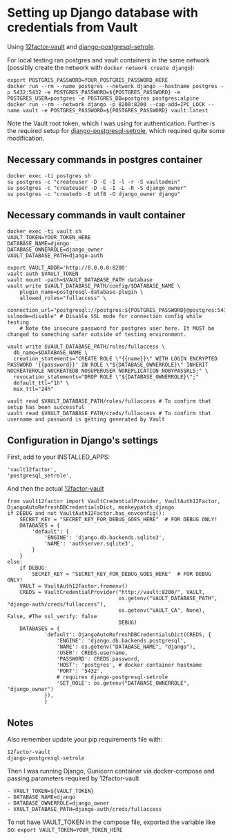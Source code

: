 # Setting up Django database with credentials from Vault
Using [12factor-vault](https://github.com/jdelic/12factor-vault/) and [django-postgresql-setrole](https://github.com/jdelic/django-postgresql-setrole).

For local testing ran postgres and vault containers in the same network (possibly create the network with `docker network create django`):
```
export POSTGRES_PASSWORD=YOUR_POSTGRES_PASSWORD_HERE
docker run --rm --name postgres --network django --hostname postgres -p 5432:5432 -e POSTGRES_PASSWORD=${POSTGRES_PASSWORD} -e POSTGRES_USER=postgres -e POSTGRES_DB=postgres postgres:alpine
docker run --rm --network django -p 8200:8200 --cap-add=IPC_LOCK --name vault -e POSTGRES_PASSWORD=${POSTGRES_PASSWORD} vault:latest
```
Note the Vault root token, which I was using for authentication.
Further is the required setup for [django-postgresql-setrole](https://github.com/jdelic/django-postgresql-setrole), which required quite some modification.

## Necessary commands in postgres container
```
docker exec -ti postgres sh
su postgres -c "createuser -D -E -I -l -r -S vaultadmin"
su postgres -c "createuser -D -E -I -L -R -S django_owner"
su postgres -c "createdb -E utf8 -O django_owner django"
```
## Necessary commands in vault container
```
docker exec -ti vault sh
VAULT_TOKEN=YOUR_TOKEN_HERE
DATABASE_NAME=django
DATABASE_OWNERROLE=django_owner
VAULT_DATABASE_PATH=django-auth

export VAULT_ADDR='http://0.0.0.0:8200'
vault auth $VAULT_TOKEN
vault mount -path=$VAULT_DATABASE_PATH database
vault write $VAULT_DATABASE_PATH/config/$DATABASE_NAME \
    plugin_name=postgresql-database-plugin \
    allowed_roles="fullaccess" \
    connection_url="postgresql://postgres:${POSTGRES_PASSWORD}@postgres:5432/?sslmode=disable" # Disable SSL mode for connection config while testing
    # Note the insecure password for postgres user here. It MUST be changed to something safer outside of testing environment.

vault write $VAULT_DATABASE_PATH/roles/fullaccess \
  db_name=$DATABASE_NAME \
  creation_statements="CREATE ROLE \"{{name}}\" WITH LOGIN ENCRYPTED PASSWORD '{{password}}' IN ROLE \"${DATABASE_OWNERROLE}\" INHERIT NOCREATEROLE NOCREATEDB NOSUPERUSER NOREPLICATION NOBYPASSRLS;" \
  revocation_statements="DROP ROLE \"${DATABASE_OWNERROLE}\";"
  default_ttl="1h" \
  max_ttl="24h"

vault read $VAULT_DATABASE_PATH/roles/fullaccess # To confirm that setup has been successful
vault read $VAULT_DATABASE_PATH/creds/fullaccess # To confirm that username and password is getting generated by Vault
```

## Configuration in Django's settings
First, add to your INSTALLED_APPS:
```
'vault12factor',
'postgresql_setrole',
```
And then the actual [12factor-vault](https://github.com/jdelic/12factor-vault/)
```
from vault12factor import VaultCredentialProvider, VaultAuth12Factor, DjangoAutoRefreshDBCredentialsDict, monkeypatch_django
if DEBUG and not VaultAuth12Factor.has_envconfig():
    SECRET_KEY = "SECRET_KEY_FOR_DEBUG_GOES_HERE"  # FOR DEBUG ONLY!
    DATABASES = {
        'default': {
            'ENGINE': 'django.db.backends.sqlite3',
            'NAME': 'authserver.sqlite3',
        }
    }
else:
    if DEBUG:
        SECRET_KEY = "SECRET_KEY_FOR_DEBUG_GOES_HERE"  # FOR DEBUG ONLY!
    VAULT = VaultAuth12Factor.fromenv()
    CREDS = VaultCredentialProvider("http://vault:8200/", VAULT,
                                    os.getenv("VAULT_DATABASE_PATH", "django-auth/creds/fullaccess"),
                                    os.getenv("VAULT_CA", None), False, #The ssl_verify: false
                                    DEBUG)
    DATABASES = {
            'default': DjangoAutoRefreshDBCredentialsDict(CREDS, {
                'ENGINE': 'django.db.backends.postgresql',
                'NAME': os.getenv("DATABASE_NAME", "django"),
                'USER': CREDS.username,
                'PASSWORD': CREDS.password,
                'HOST': 'postgres', # docker container hostname
                'PORT': '5432',
                # requires django-postgresql-setrole
                'SET_ROLE': os.getenv("DATABASE_OWNERROLE", "django_owner")
            }),
            }
```

## Notes
Also remember update your pip requirements file with:
```
12factor-vault
django-postgresql-setrole
```

Then I was running Django, Gunicorn container via docker-compose and passing parameters required by 12factor-vault
```
- VAULT_TOKEN=${VAULT_TOKEN}
- DATABASE_NAME=django
- DATABASE_OWNERROLE=django_owner
- VAULT_DATABASE_PATH=django-auth/creds/fullaccess
```

To not have VAULT_TOKEN in the compose file, exported the variable like so:
`export VAULT_TOKEN=YOUR_TOKEN_HERE`